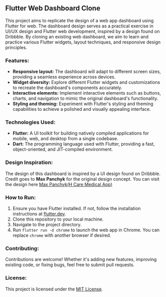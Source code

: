 ## Flutter Web Dashboard Clone

This project aims to replicate the design of a web app dashboard using Flutter for web. The dashboard design serves as a practical exercise in UI/UX design and Flutter web development, inspired by a design found on Dribbble. By cloning an existing web dashboard, we aim to learn and practice various Flutter widgets, layout techniques, and responsive design principles.

### Features:

- **Responsive layout:** The dashboard will adapt to different screen sizes, providing a seamless experience across devices.
- **Widget diversity:** Explore different Flutter widgets and customizations to recreate the dashboard's components accurately.
- **Interactive elements:** Implement interactive elements such as buttons, charts, and navigation to mimic the original dashboard's functionality.
- **Styling and theming:** Experiment with Flutter's styling and theming capabilities to achieve a polished and visually appealing interface.

### Technologies Used:

- **Flutter:** A UI toolkit for building natively compiled applications for mobile, web, and desktop from a single codebase.
- **Dart:** The programming language used with Flutter, providing a fast, object-oriented, and JIT-compiled environment.

### Design Inspiration:

The design of this dashboard is inspired by a UI design found on Dribbble. Credit goes to **Max Panchyk** for the original design concept. You can visit the design here [Max Panchyk(H Care Medical App)](https://dribbble.com/shots/8813361-H-care-Medical-App)

### How to Run:

1. Ensure you have Flutter installed. If not, follow the installation instructions at [flutter.dev](https://flutter.dev/docs/get-started/install).
2. Clone this repository to your local machine.
3. Navigate to the project directory.
4. Run `flutter run -d chrome` to launch the web app in Chrome. You can replace `chrome` with another browser if desired.

### Contributing:

Contributions are welcome! Whether it's adding new features, improving existing code, or fixing bugs, feel free to submit pull requests.

### License:

This project is licensed under the [MIT License](LICENSE).
